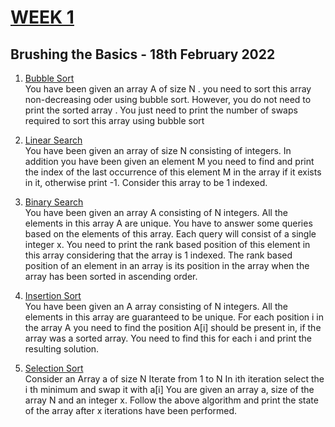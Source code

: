 # [WEEK 1](https://www.hackerrank.com/contests/daa-lab-day118022022/challenges)

## Brushing the Basics - 18th February 2022

1. [Bubble Sort](1_Bubble_sort.c)  
    You have been given an array A of size N . you need to sort this array non-decreasing oder using bubble sort. However, you do not need to print the sorted array . You just need to print the number of swaps required to sort this array using bubble sort

2. [Linear Search](2_Linear_search.c)  
    You have been given an array of size N consisting of integers. In addition you have been given an element M you need to find and print the index of the last occurrence of this element M in the array if it exists in it, otherwise print -1. Consider this array to be 1 indexed.

3. [Binary Search](3_Binary_search.c)  
    You have been given an array A consisting of N integers. All the elements in this array A are unique. You have to answer some queries based on the elements of this array. Each query will consist of a single integer x. You need to print the rank based position of this element in this array considering that the array is 1 indexed. The rank based position of an element in an array is its position in the array when the array has been sorted in ascending order.

4. [Insertion Sort](4_Insertion_sort.c)  
    You have been given an A array consisting of N integers. All the elements in this array are guaranteed to be unique. For each position i in the array A you need to find the position A[i] should be present in, if the array was a sorted array. You need to find this for each i and print the resulting solution.

5. [Selection Sort](5_Selection_sort.c)  
    Consider an Array a of size N Iterate from 1 to N In ith iteration select the i th minimum and swap it with a[i]
    You are given an array a, size of the array N and an integer x. Follow the above algorithm and print the state of the array after x iterations have been performed.
